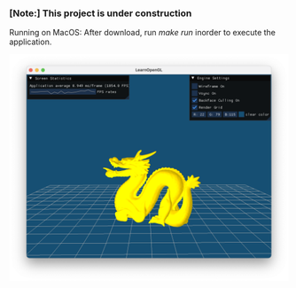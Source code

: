 ### [Note:] This project is under construction

Running on MacOS:
After download, run _make run_ inorder to execute the application.

![Screenshot](Image.png "Screenshot")